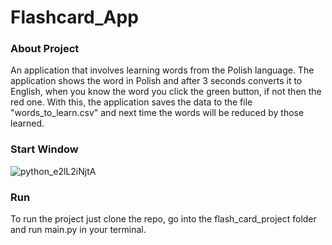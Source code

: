 # Flashcard_App

### About Project
An application that involves learning words from the Polish language.
The application shows the word in Polish and after 3 seconds converts it to English, when you know the word you click the green button, if not then the red one.
With this, the application saves the data to the file "words_to_learn.csv" and next time the words will be reduced by those learned.

### Start Window

![python_e2lL2iNjtA](https://user-images.githubusercontent.com/98991020/196998978-fe60cadc-f60b-4ee3-a9e7-0f2501edf670.gif)


### Run
To run the project just clone the repo, go into the flash_card_project folder and run main.py in your terminal.
